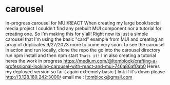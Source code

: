 # carousel
In-progress carousel for MUI/REACT
When creating my large book/social media project I couldn't find any prebuilt
MUI component nor a tutorial for creating one.  So I'm making this for y'all!
Right now its just a simple carousel that I'm using the basic "card" example from MUI and
creating an array of duplicates 9/27/2023
more to come very soon
To see the carousel in action and run locally, clone the repo
the go into the carousel directory run npm install and then npm start
```Thats it!```
I'm also creating a tutorial heres the work in progress
https://medium.com/@ltomblock/crafting-a-professional-looking-carousel-with-react-and-mui-746a86af0ab0
Heres my deployed version so far ( again extremely basic ) lmk if it's down please 
http://3.128.189.242:3000/
email me : ltomblock@gmail.com

